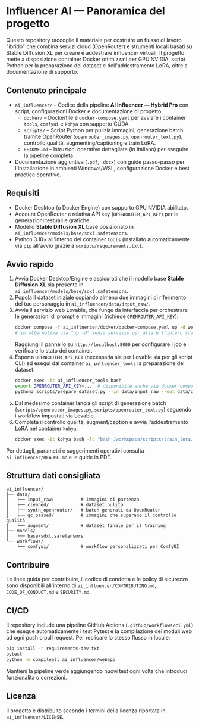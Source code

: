 # Influencer AI — Panoramica del progetto

Questo repository raccoglie il materiale per costruire un flusso di lavoro "ibrido" che combina servizi cloud (OpenRouter) e strumenti locali basati su Stable Diffusion XL per creare e addestrare influencer virtuali. Il progetto mette a disposizione container Docker ottimizzati per GPU NVIDIA, script Python per la preparazione del dataset e dell'addestramento LoRA, oltre a documentazione di supporto.

## Contenuto principale

- `ai_influencer/` – Codice della pipeline **AI Influencer — Hybrid Pro** con script, configurazioni Docker e documentazione di progetto.
  - `docker/` – Dockerfile e `docker-compose.yaml` per avviare i container `tools`, `comfyui` e `kohya` con supporto CUDA.
  - `scripts/` – Script Python per pulizia immagini, generazione batch tramite OpenRouter (`openrouter_images.py`, `openrouter_text.py`), controllo qualità, augmenting/captioning e train LoRA.
  - `README.md` – Istruzioni operative dettagliate (in italiano) per eseguire la pipeline completa.
- Documentazione aggiuntiva (`.pdf`, `.docx`) con guide passo-passo per l'installazione in ambienti Windows/WSL, configurazione Docker e best practice operative.

## Requisiti

- Docker Desktop (o Docker Engine) con supporto GPU NVIDIA abilitato.
- Account OpenRouter e relativa API key (`OPENROUTER_API_KEY`) per le generazioni testuali e grafiche.
- Modello **Stable Diffusion XL** base posizionato in `ai_influencer/models/base/sdxl.safetensors`.
- Python 3.10+ all'interno del container `tools` (installato automaticamente via `pip` all'avvio grazie a `scripts/requirements.txt`).

## Avvio rapido

1. Avvia Docker Desktop/Engine e assicurati che il modello base **Stable Diffusion XL** sia presente in `ai_influencer/models/base/sdxl.safetensors`.
2. Popola il dataset iniziale copiando almeno due immagini di riferimento del tuo personaggio in `ai_influencer/data/input_raw/`.
3. Avvia il servizio web Lovable, che funge da interfaccia per orchestrare le generazioni di prompt e immagini (richiede `OPENROUTER_API_KEY`):
   ```bash
   docker compose -f ai_influencer/docker/docker-compose.yaml up -d webapp
   # in alternativa usa "up -d" senza servizio per alzare l'intero stack (webapp, tools, comfyui, kohya)
   ```
   Raggiungi il pannello su `http://localhost:8000` per configurare i job e verificare lo stato dei container.
4. Esporta `OPENROUTER_API_KEY` (necessaria sia per Lovable sia per gli script CLI) ed esegui dal container `ai_influencer_tools` la preparazione del dataset:
   ```bash
   docker exec -it ai_influencer_tools bash
   export OPENROUTER_API_KEY=...  # disponibile anche via docker compose env
   python3 scripts/prepare_dataset.py --in data/input_raw --out data/cleaned --do_rembg --do_facecrop
   ```
5. Dal medesimo container lancia gli script di generazione batch (`scripts/openrouter_images.py`, `scripts/openrouter_text.py`) seguendo i workflow impostati via Lovable.
6. Completa il controllo qualità, augment/caption e avvia l'addestramento LoRA nel container `kohya`:
   ```bash
   docker exec -it kohya bash -lc "bash /workspace/scripts/train_lora.sh"
   ```

Per dettagli, parametri e suggerimenti operativi consulta `ai_influencer/README.md` e le guide in PDF.

## Struttura dati consigliata

```
ai_influencer/
├── data/
│   ├── input_raw/          # immagini di partenza
│   ├── cleaned/            # dataset pulito
│   ├── synth_openrouter/   # batch generati da OpenRouter
│   ├── qc_passed/          # immagini che superano il controllo qualità
│   └── augment/            # dataset finale per il training
├── models/
│   └── base/sdxl.safetensors
└── workflows/
    └── comfyui/            # workflow personalizzati per ComfyUI
```

## Contribuire

Le linee guida per contribuire, il codice di condotta e le policy di sicurezza sono disponibili all'interno di `ai_influencer/CONTRIBUTING.md`, `CODE_OF_CONDUCT.md` e `SECURITY.md`.

## CI/CD

Il repository include una pipeline GitHub Actions (`.github/workflows/ci.yml`) che esegue automaticamente i test Pytest e la compilazione dei moduli web ad ogni push o pull request. Per replicare lo stesso flusso in locale:

```bash
pip install -r requirements-dev.txt
pytest
python -m compileall ai_influencer/webapp
```

Mantieni la pipeline verde aggiungendo nuovi test ogni volta che introduci funzionalità o correzioni.

## Licenza

Il progetto è distribuito secondo i termini della licenza riportata in `ai_influencer/LICENSE`.
